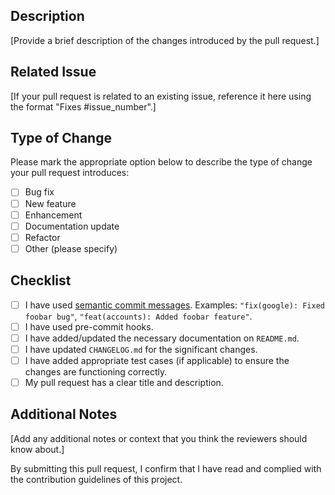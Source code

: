 ## Description

[Provide a brief description of the changes introduced by the pull request.]

## Related Issue

[If your pull request is related to an existing issue, reference it here using the format "Fixes #issue_number".]

## Type of Change

Please mark the appropriate option below to describe the type of change your pull request introduces:

- [ ] Bug fix
- [ ] New feature
- [ ] Enhancement
- [ ] Documentation update
- [ ] Refactor
- [ ] Other (please specify)

## Checklist

- [ ] I have used [semantic commit messages](https://seesparkbox.com/foundry/semantic_commit_messages).
      Examples: `"fix(google): Fixed foobar bug"`, `"feat(accounts): Added foobar feature"`.
- [ ] I have used pre-commit hooks.
- [ ] I have added/updated the necessary documentation on `README.md`.
- [ ] I have updated `CHANGELOG.md` for the significant changes.
- [ ] I have added appropriate test cases (if applicable) to ensure the changes are functioning correctly.
- [ ] My pull request has a clear title and description.

## Additional Notes

[Add any additional notes or context that you think the reviewers should know about.]

By submitting this pull request, I confirm that I have read and complied with the contribution guidelines of this project.
